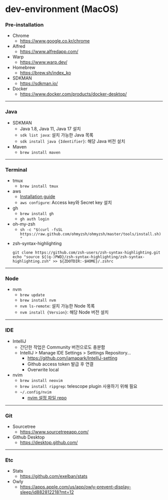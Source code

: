 # dev-environment (MacOS)


### Pre-installation

- Chrome
   - https://www.google.co.kr/chrome
- Alfred
  - https://www.alfredapp.com/
- Warp
  - https://www.warp.dev/
- Homebrew
  - https://brew.sh/index_ko
- SDKMAN
  - https://sdkman.io/
- Docker
  - https://www.docker.com/products/docker-desktop/

---

### Java

 - SDKMAN
   - Java 1.8, Java 11, Java 17 설치
   - `sdk list java`: 설치 가능한 Java 목록
   - `sdk install java {Identifier}`: 해당 Java 버전 설치
- Maven
   - `brew install maven`

---

### Terminal

 - tmux
   - `brew install tmux`
 - aws
   - [Installation guide](https://docs.aws.amazon.com/cli/latest/userguide/getting-started-install.html)
   - `aws configure`: Access key와 Secret key 설치
 - gh
   - `brew install gh`
   - `gh auth login`
 - oh-my-zsh
   - `sh -c "$(curl -fsSL https://raw.github.com/ohmyzsh/ohmyzsh/master/tools/install.sh)"`
 - zsh-syntax-highlighting
    ```
    git clone https://github.com/zsh-users/zsh-syntax-highlighting.git
    echo "source ${(q-)PWD}/zsh-syntax-highlighting/zsh-syntax-highlighting.zsh" >> ${ZDOTDIR:-$HOME}/.zshrc
    ```
---

### Node

 - nvm
   - `brew update`
   - `brew install nvm`
   - `nvm ls-remote`: 설치 가능한 Node 목록
   - `nvm install {Version}`: 해당 Node 버전 설치

---

### IDE

 - IntelliJ
   - 간단한 작업은 Community 버전으로도 충분함
   - IntelliJ > Manage IDE Settings > Settings Repository…
     - https://github.com/iamapark/IntelliJ-setting
     - Github access token 발급 후 연결
     - Overwrite local
 - nvim
   - `brew install neovim`
   - `brew install ripgrep`: telescope plugin 사용하기 위해 필요
   - `~/.config/nvim`
     - [nvim 설정 파일 repo](https://github.com/josean-dev/dev-environment-files/tree/main/.config/nvim/lua/josean)

---

### Git

 - Sourcetree
   - https://www.sourcetreeapp.com/
 - Github Desktop
   - https://desktop.github.com/

---

### Etc

 - Stats
    - https://github.com/exelban/stats
 - Owly
    - https://apps.apple.com/us/app/owly-prevent-display-sleep/id882812218?mt=12

